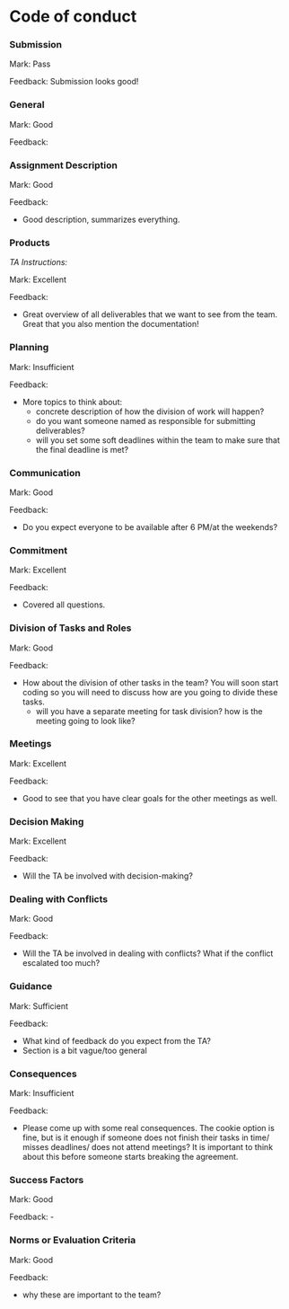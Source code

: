 # Code of conduct

### Submission

Mark: Pass

Feedback: Submission looks good!


### General

Mark: Good

Feedback: 


### Assignment Description

Mark: Good

Feedback: 
* Good description, summarizes everything.

### Products

*TA Instructions:*

Mark: Excellent

Feedback:
* Great overview of all deliverables that we want to see from the team. Great that you also mention the documentation!

### Planning

Mark: Insufficient

Feedback: 
* More topics to think about:
	- concrete description of how the division of work will happen?
	- do you want someone named as responsible for submitting deliverables?
	- will you set some soft deadlines within the team to make sure that the final deadline is met?

### Communication

Mark: Good

Feedback: 
* Do you expect everyone to be available after 6 PM/at the weekends?


### Commitment

Mark: Excellent

Feedback: 
* Covered all questions.


### Division of Tasks and Roles

Mark: Good

Feedback: 
* How about the division of other tasks in the team? You will soon start coding so you will need to discuss how are you
going to divide these tasks.
	- will you have a separate meeting for task division? how is the meeting going to look like?

### Meetings

Mark: Excellent

Feedback: 
* Good to see that you have clear goals for the other meetings as well.

### Decision Making 
  
Mark: Excellent

Feedback: 
* Will the TA be involved with decision-making?

### Dealing with Conflicts
  
Mark: Good

Feedback: 
* Will the TA be involved in dealing with conflicts? What if the conflict escalated too much?

### Guidance
  
Mark: Sufficient

Feedback: 
* What kind of feedback do you expect from the TA? 
* Section is a bit vague/too general

### Consequences

Mark: Insufficient

Feedback: 
* Please come up with some real consequences. The cookie option is fine, but is it enough if someone does not 
finish their tasks in time/ misses deadlines/ does not attend meetings?	It is important to think about this before
someone starts breaking the agreement.

### Success Factors

Mark: Good

Feedback: -

### Norms or Evaluation Criteria

Mark: Good

Feedback: 
* why these are important to the team?



